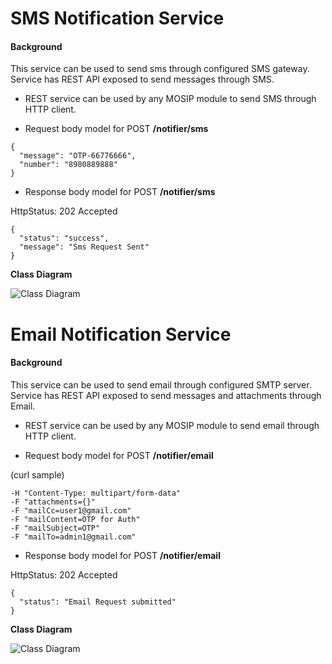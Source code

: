 # SMS Notification Service

#### Background

This service can be used to send sms through configured SMS gateway. Service has REST API exposed to send messages through SMS. 


- REST service can be used by any MOSIP module to send SMS through HTTP client.


- Request body model for POST **/notifier/sms**

```
{
  "message": "OTP-66776666",
  "number": "8980889888"
}
```


- Response body model for POST **/notifier/sms**

HttpStatus: 202 Accepted

```
{
  "status": "success",
  "message": "Sms Request Sent"
}
```


**Class Diagram**



![Class Diagram](https://github.com/mosip/commons/blob/master/design/kernel/_images/kernel-smsnotification-cd.png)


# Email Notification Service

#### Background

This service can be used to send email through configured SMTP server. Service has REST API exposed to send messages and attachments through Email. 



- REST service can be used by any MOSIP module to send email through HTTP client.


- Request body model for POST **/notifier/email**

(curl sample)

```
-H "Content-Type: multipart/form-data" 
-F "attachments={}" 
-F "mailCc=user1@gmail.com" 
-F "mailContent=OTP for Auth" 
-F "mailSubject=OTP" 
-F "mailTo=admin1@gmail.com"
```



- Response body model for POST **/notifier/email**

HttpStatus: 202 Accepted


```
{
  "status": "Email Request submitted"
}
```

**Class Diagram**



![Class Diagram](https://github.com/mosip/commons/blob/master/design/kernel/_images/kernel-emailnotification-cd.png)



